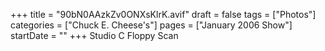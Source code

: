 +++
title = "90bN0AAzkZv0ONXsKlrK.avif"
draft = false
tags = ["Photos"]
categories = ["Chuck E. Cheese's"]
pages = ["January 2006 Show"]
startDate = ""
+++
Studio C Floppy Scan
